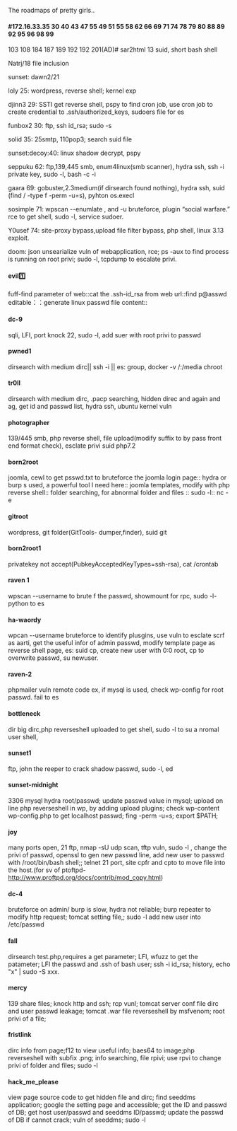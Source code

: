 The roadmaps of pretty girls..

#### #172.16.33.35 30 40 43 47 55 49 51 55 58 62 66 69 71 74 78 79 80 88 89 92 95 96 98 99

103 108 184 187 189 192 192 201(AD)#
sar2html 13
suid, short bash shell

Natrj/18
file inclusion

sunset: dawn2/21

loly 25: wordpress, reverse shell; kernel exp

djinn3 29: SSTI get reverse shell, pspy to find cron job, use cron job to create credential to .ssh/authorized_keys, sudoers file for es

funbox2 30: ftp, ssh id_rsa; sudo -s

solid 35: 25smtp, 110pop3; search suid file

sunset:decoy:40: linux shadow decrypt, pspy

seppuku 62: ftp,139,445 smb, enum4linux(smb scanner), hydra ssh, ssh -i private key, sudo -l, bash -c -i

gaara 69: gobuster,2.3medium(if dirsearch found nothing), hydra ssh, suid (find / -type f -perm -u=s), pyhton os.execl

sosimple 71: wpscan --enumlate , and -u bruteforce, plugin “social warfare.” rce to get shell, sudo -l, service sudoer.

Y0usef 74: site-proxy bypass,upload file filter bypass, php shell, linux 3.13 exploit.

doom: json unsearialize vuln of webapplication, rce; ps -aux to find process is running on root privi; sudo -l, tcpdump to escalate privi.


#### evil:one: 
  fuff-find parameter of web::cat the .ssh-id_rsa from web url::find p@asswd editable：：generate linux passwd file content::
#### dc-9
  sqli, LFI, port knock 22, sudo -l, add suer with root privi to passwd
#### pwned1
  dirsearch with medium dirc|| ssh -i || es: group, docker -v /:/media  chroot
#### tr0ll
  dirsearch with medium dirc, .pacp searching, hidden direc and again and ag, get id and passwd list, hydra ssh, ubuntu kernel vuln
#### photographer
  139/445 smb, php reverse shell, file upload(modify suffix to by pass front end format check), esclate privi suid  php7.2
#### born2root
  joomla, cewl to get psswd.txt to bruteforce the joomla login page:: hydra or burp s used, a powerful tool I need here:: joomla templates, modify with php reverse shell:: folder searching, for abnormal folder and files :: sudo -l:: nc -e

#### gitroot
  wordpress, git folder(GitTools- dumper,finder), suid git
#### born2root1
  privatekey not accept(PubkeyAcceptedKeyTypes=ssh-rsa), cat /crontab
#### raven 1
  wpscan --username to brute f the passwd, showmount for rpc, sudo -l- python to es
#### ha-waordy
  wpcan --username bruteforce to identify plusgins, use vuln to esclate scrf as aarti, get the useful infor of admin passwd, modify template page as reverse shell page, es: suid cp, create new user with 0:0 root, cp to overwrite passwd, su newuser.
#### raven-2
  phpmailer vuln remote code ex, if mysql is used, check wp-config for root passwd. fail to es
#### bottleneck
  dir big dirc,php reverseshell uploaded to get shell, sudo -l to su a nromal user shell, 
#### sunset1
  ftp, john the reeper to crack shadow passwd, sudo -l, ed
#### sunset-midnight
  3306 mysql hydra root/passwd; update passwd value in mysql; upload on line php reverseshell in wp, by adding upload plugins; check wp-content wp-config.php to get localhost passwd; fing -perm -u=s; export $PATH;
#### joy
  many ports open, 21 ftp, nmap -sU udp scan, tftp vuln, sudo -l , change the privi of passwd, openssl to gen new passwd line, add new user to passwd with /root/bin/bash shell;; telnet 21 port, site cpfr and cpto to move file into the host.(for sv of ptoftpd- http://www.proftpd.org/docs/contrib/mod_copy.html)
#### dc-4
  bruteforce on admin/ burp is slow, hydra not reliable; burp repeater to modify http request; tomcat setting file,; sudo -l add new user into /etc/passwd
#### fall
  dirsearch test.php,requires a get parameter; LFI, wfuzz to get the patameter; LFI the passwd and .ssh of bash user; ssh -i id_rsa; history, echo "x" | sudo -S xxx.
#### mercy
  139 share files; knock http and ssh; rcp vunl; tomcat server conf file dirc and user passwd leakage; tomcat .war file reverseshell by msfvenom; root privi of a file;
#### fristlink
  dirc info from page;f12 to view useful info; baes64  to image;php reverseshell with subfix .png; info searching, file rpivi; use rpvi to change privi of folder and files; sudo -l
#### hack_me_please
  view page source code to get hidden file and dirc; find seeddms application; google the setting page and accessible; get the ID and passwd of DB; get host user/passwd and seeddms ID/passwd; update the passwd of DB if cannot crack; vuln of seeddms; sudo -l
